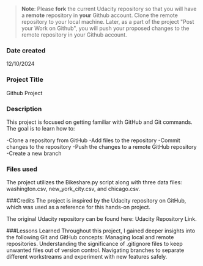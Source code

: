 >**Note**: Please **fork** the current Udacity repository so that you will have a **remote** repository in **your** Github account. Clone the remote repository to your local machine. Later, as a part of the project "Post your Work on Github", you will push your proposed changes to the remote repository in your Github account.

### Date created
12/10/2024


### Project Title
Github Project

### Description
This project is focused on getting familiar with GitHub and Git commands. The goal is to learn how to:

-Clone a repository from GitHub
-Add files to the repository
-Commit changes to the repository
-Push the changes to a remote GitHub repository
-Create a new branch 

### Files used
The project utilizes the Bikeshare.py script along with three data files: washington.csv, new_york_city.csv, and chicago.csv.


###Credits
The project is inspired by the Udacity repository on GitHub, which was used as a reference for this hands-on project.

The original Udacity repository can be found here: Udacity Repository Link.

###Lessons Learned
Throughout this project, I gained deeper insights into the following Git and GitHub concepts:
Managing local and remote repositories.
Understanding the significance of .gitignore files to keep unwanted files out of version control.
Navigating branches to separate different workstreams and experiment with new features safely.
